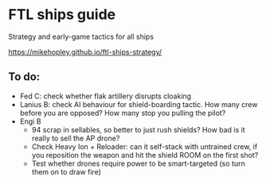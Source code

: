 # FTL ships guide
Strategy and early-game tactics for all ships

https://mikehopley.github.io/ftl-ships-strategy/

## To do:

* Fed C: check whether flak artillery disrupts cloaking
* Lanius B: check AI behaviour for shield-boarding tactic. How many crew before you are opposed? How many stop you pulling the pilot?
* Engi B
  - 94 scrap in sellables, so better to just rush shields? How bad is it really to sell the AP drone?
  - Check Heavy Ion + Reloader: can it self-stack with untrained crew, if you reposition the weapon and hit the shield ROOM on the first shot?
  - Test whether drones require power to be smart-targeted (so turn them on to draw fire)
